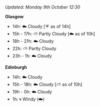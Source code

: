 *Updated: Monday 9th October 12:30*

**Glasgow**

* 14h: :cloud: Cloudy [:umbrella: as of 14h]
* 15h - 17h: :partly_sunny: Partly Cloudy [:cloud: as of 10h]
* 18h - 21h: :cloud: Cloudy
* 22h: :partly_sunny: Partly Cloudy
* 23h - 1h: :cloud: Cloudy

**Edinburgh**

* 14h: :cloud: Cloudy
* 15h - 18h: :cloud: Cloudy [:partly_sunny: as of 10h]
* 19h - 0h: :cloud: Cloudy
* 1h: :cyclone: Windy (:cloud:)
